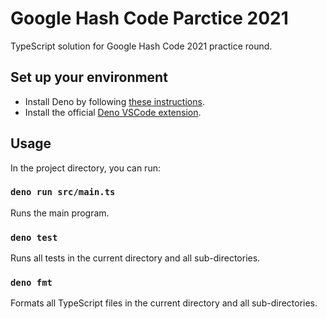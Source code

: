 # Google Hash Code Parctice 2021

TypeScript solution for Google Hash Code 2021 practice round.

## Set up your environment

* Install Deno by following [these instructions](https://deno.land/manual/getting_started/installation).
* Install the official [Deno VSCode extension](https://marketplace.visualstudio.com/items?itemName=denoland.vscode-deno).

## Usage

In the project directory, you can run:

### `deno run src/main.ts`

Runs the main program.

### `deno test`

Runs all tests in the current directory and all sub-directories.

### `deno fmt`

Formats all TypeScript files in the current directory and all sub-directories.